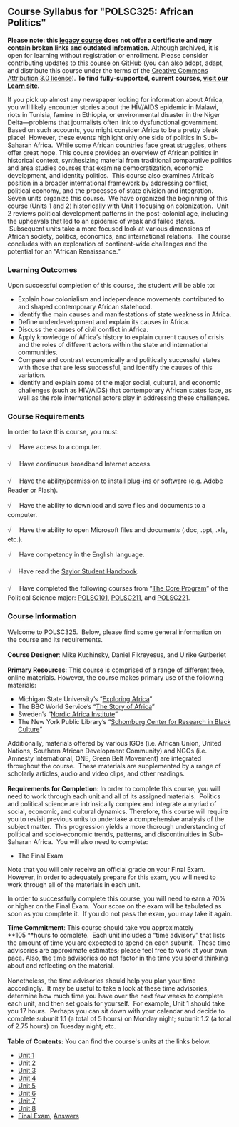 Course Syllabus for "POLSC325: African Politics"
------------------------------------------------

**Please note: this [legacy course](https://sayloracademy.zendesk.com/hc/en-us/articles/206089967) does not offer a certificate and may contain 
broken links and outdated information.** Although archived, it is open 
for learning without registration or enrollment. Please consider contributing 
updates to [this course on GitHub](https://github.com/saylordotorg/course_polsc325) 
(you can also adopt, adapt, and distribute this course under the terms of 
the [Creative Commons Attribution 3.0 license](http://creativecommons.org/licenses/by/3.0/)). **To find fully-supported, current courses, [visit our 
Learn site](https://learn.saylor.org).**

If you pick up almost any newspaper looking for information about
Africa, you will likely encounter stories about the HIV/AIDS epidemic in
Malawi, riots in Tunisia, famine in Ethiopia, or environmental disaster
in the Niger Delta—problems that journalists often link to dysfunctional
government.  Based on such accounts, you might consider Africa to be a
pretty bleak place!  However, these events highlight only one side of
politics in Sub-Saharan Africa.  While some African countries face great
struggles, others offer great hope. This course provides an overview of
African politics in historical context, synthesizing material from
traditional comparative politics and area studies courses that examine
democratization, economic development, and identity politics.  This
course also examines Africa’s position in a broader international
framework by addressing conflict, political economy, and the processes
of state division and integration. Seven units organize this course.  We
have organized the beginning of this course (Units 1 and 2) historically
with Unit 1 focusing on colonization.  Unit 2 reviews political
development patterns in the post-colonial age, including the upheavals
that led to an epidemic of weak and failed states.  Subsequent units
take a more focused look at various dimensions of African society,
politics, economics, and international relations.  The course concludes
with an exploration of continent-wide challenges and the potential for
an “African Renaissance.”

### Learning Outcomes

Upon successful completion of this course, the student will be able to:

-   Explain how colonialism and independence movements contributed to
    and shaped contemporary African statehood.
-   Identify the main causes and manifestations of state weakness in
    Africa.
-   Define underdevelopment and explain its causes in Africa.
-   Discuss the causes of civil conflict in Africa.
-   Apply knowledge of Africa’s history to explain current causes of
    crisis and the roles of different actors within the state and
    international communities.
-   Compare and contrast economically and politically successful states
    with those that are less successful, and identify the causes of this
    variation.
-   Identify and explain some of the major social, cultural, and
    economic challenges (such as HIV/AIDS) that contemporary African
    states face, as well as the role international actors play in
    addressing these challenges.

### Course Requirements

In order to take this course, you must:  
  
 <span
style="color: rgb(85, 85, 85); font-family: 'Myriad Pro', 'Gill Sans', 'Gill Sans MT', Calibri, sans-serif; font-size: 16px; line-height: 24px; text-align: left; -webkit-text-size-adjust: none; ">√
   </span>Have access to a computer.  
  
 <span
style="color: rgb(85, 85, 85); font-family: 'Myriad Pro', 'Gill Sans', 'Gill Sans MT', Calibri, sans-serif; font-size: 16px; line-height: 24px; text-align: left; -webkit-text-size-adjust: none; ">√
   </span>Have continuous broadband Internet access.  
  
 <span
style="color: rgb(85, 85, 85); font-family: 'Myriad Pro', 'Gill Sans', 'Gill Sans MT', Calibri, sans-serif; font-size: 16px; line-height: 24px; text-align: left; -webkit-text-size-adjust: none; ">√
   </span>Have the ability/permission to install plug-ins or software
(e.g. Adobe Reader or Flash).  
  
 <span
style="color: rgb(85, 85, 85); font-family: 'Myriad Pro', 'Gill Sans', 'Gill Sans MT', Calibri, sans-serif; font-size: 16px; line-height: 24px; text-align: left; -webkit-text-size-adjust: none; ">√
   </span>Have the ability to download and save files and documents to a
computer.  
  
 <span
style="color: rgb(85, 85, 85); font-family: 'Myriad Pro', 'Gill Sans', 'Gill Sans MT', Calibri, sans-serif; font-size: 16px; line-height: 24px; text-align: left; -webkit-text-size-adjust: none; ">√
   </span>Have the ability to open Microsoft files and documents (.doc,
.ppt, .xls, etc.).  
  
 <span
style="color: rgb(85, 85, 85); font-family: 'Myriad Pro', 'Gill Sans', 'Gill Sans MT', Calibri, sans-serif; font-size: 16px; line-height: 24px; text-align: left; -webkit-text-size-adjust: none; ">√</span> <span
style="color: rgb(85, 85, 85); font-family: 'Myriad Pro', 'Gill Sans', 'Gill Sans MT', Calibri, sans-serif; font-size: 16px; line-height: 24px; text-align: left; -webkit-text-size-adjust: none; "> 
 </span>Have competency in the English language.  
  
 <span
style="color: rgb(85, 85, 85); font-family: 'Myriad Pro', 'Gill Sans', 'Gill Sans MT', Calibri, sans-serif; font-size: 16px; line-height: 24px; text-align: left; -webkit-text-size-adjust: none; ">√</span> 
  Have read the [Saylor Student
Handbook](https://resources.saylor.org/archived/wp-content/uploads/2012/05/Saylor-StudentHandbook.pdf).  
  
 <span
style="color: rgb(85, 85, 85); font-family: 'Myriad Pro', 'Gill Sans', 'Gill Sans MT', Calibri, sans-serif; font-size: 16px; line-height: 24px; text-align: left; -webkit-text-size-adjust: none; ">√
   </span>Have completed the following courses from “[The Core
Program](http://www.saylor.org/majors/political-science/)” of the
Political Science major:
[POLSC101](http://www.saylor.org/courses/polsc101/),
[POLSC211](http://www.saylor.org/courses/polsc211/), and
[POLSC221](http://www.saylor.org/courses/polsc221/).

### Course Information

Welcome to POLSC325.  Below, please find some general information on the
course and its requirements.  
    
 **Course Designer**: Mike Kuchinsky, Daniel Fikreyesus, and Ulrike
Gutberlet  
    
 **Primary Resources**: This course is comprised of a range of different
free, online materials. However, the course makes primary use of the
following materials:  

-   Michigan State University’s “[Exploring
    Africa](http://exploringafrica.matrix.msu.edu/students/curriculum/)”
-   The BBC World Service’s “[The Story of
    Africa](http://www.bbc.co.uk/worldservice/specials/1624_story_of_africa/index.shtml)”
-   Sweden’s “[Nordic Africa Institute](http://www.nai.uu.se/)”
-   The New York Public Library’s “[Schomburg Center for Research in
    Black Culture](http://www.nypl.org/locations/schomburg)”

Additionally, materials offered by various IGOs (i.e. African Union,
United Nations, Southern African Development Community) and NGOs (i.e.
Amnesty International, ONE, Green Belt Movement) are integrated
throughout the course.  These materials are supplemented by a range of
scholarly articles, audio and video clips, and other readings.  
    
 **Requirements for Completion**: In order to complete this course, you
will need to work through each unit and all of its assigned materials. 
Politics and political science are intrinsically complex and integrate a
myriad of social, economic, and cultural dynamics. Therefore, this
course will require you to revisit previous units to undertake a
comprehensive analysis of the subject matter.  This progression yields a
more thorough understanding of political and socio-economic trends,
patterns, and discontinuities in Sub-Saharan Africa.  You will also need
to complete:  

-   The Final Exam

Note that you will only receive an official grade on your Final Exam. 
However, in order to adequately prepare for this exam, you will need to
work through all of the materials in each unit.  
  
 In order to successfully complete this course, you will need to earn a
70% or higher on the Final Exam.  Your score on the exam will be
tabulated as soon as you complete it.  If you do not pass the exam, you
may take it again.  
  
 **Time Commitment**: This course should take you approximately
**105 **hours to complete.  Each unit includes a “time advisory” that
lists the amount of time you are expected to spend on each subunit. 
These time advisories are approximate estimates; please feel free to
work at your own pace. Also, the time advisories do not factor in the
time you spend thinking about and reflecting on the material.  
    
 Nonetheless, the time advisories should help you plan your time
accordingly.  It may be useful to take a look at these time advisories,
determine how much time you have over the next few weeks to complete
each unit, and then set goals for yourself.  For example, Unit 1 should
take you 17 hours.  Perhaps you can sit down with your calendar and
decide to complete subunit 1.1 (a total of 5 hours) on Monday night;
subunit 1.2 (a total of 2.75 hours) on Tuesday night; etc.  
    
**Table of Contents:** You can find the course's units at the links below.

- [Unit 1](https://legacy.saylor.org/polsc325/Unit01/)
- [Unit 2](https://legacy.saylor.org/polsc325/Unit02/)
- [Unit 3](https://legacy.saylor.org/polsc325/Unit03/)
- [Unit 4](https://legacy.saylor.org/polsc325/Unit04/)
- [Unit 5](https://legacy.saylor.org/polsc325/Unit05/)
- [Unit 6](https://legacy.saylor.org/polsc325/Unit06/)
- [Unit 7](https://legacy.saylor.org/polsc325/Unit07/)
- [Unit 8](https://legacy.saylor.org/polsc325/Unit08/)
- [Final Exam](http://saylordotorg.github.io/LegacyExams/POLSC/POLSC325/POLSC325-FinalExam.html), [Answers](http://saylordotorg.github.io/LegacyExams/POLSC/POLSC325/POLSC325-FinalExam-Answers.html)
